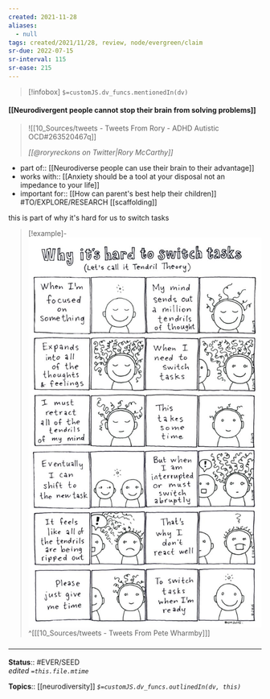 ```yaml
---
created: 2021-11-28 
aliases:
  - null
tags: created/2021/11/28, review, node/evergreen/claim
sr-due: 2022-07-15
sr-interval: 115
sr-ease: 215
---
```

> [!infobox]
`$=customJS.dv_funcs.mentionedIn(dv)`

#### [[Neurodivergent people cannot stop their brain from solving problems]] 

> ![[10_Sources/tweets - Tweets From Rory - ADHD Autistic OCD#263520467q]]
>
> <cite>[[@roryreckons on Twitter|Rory McCarthy]]</cite>

- part of:: [[Neurodiverse people can use their brain to their advantage]]
- works with:: [[Anxiety should be a tool at your disposal not an impedance to your life]]
- important for:: [[How can parent's best help their children]] #TO/EXPLORE/RESEARCH [[scaffolding]]

this is part of why it's hard for us to switch tasks

> [!example]-
> ![](00_Meta/Attachments/FOhxmtvXsAMtFLt.jpg) 
> ^[[[10_Sources/tweets - Tweets From Pete Wharmby]]]
### <hr class="footnote"/>

**Status**:: #EVER/SEED  
*edited `=this.file.mtime`*

**Topics**:: [[neurodiversity]]
*`$=customJS.dv_funcs.outlinedIn(dv, this)`*
